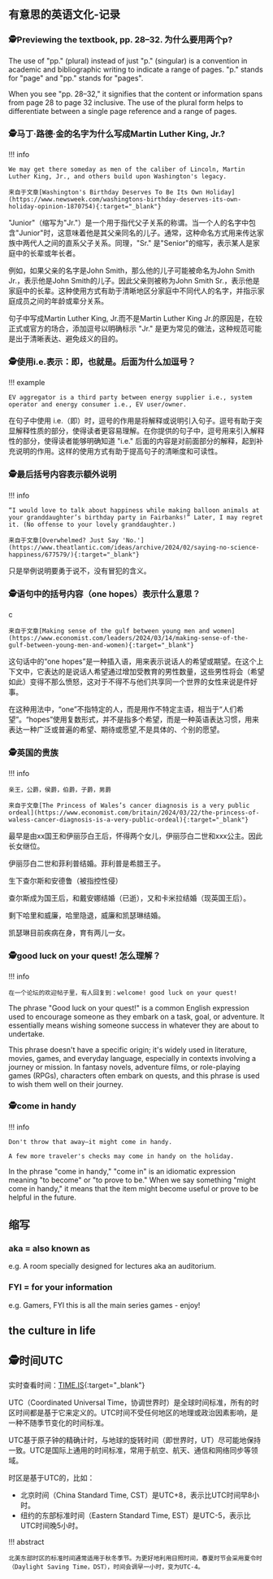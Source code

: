 ## 有意思的英语文化-记录

### 🕵️Previewing the textbook, pp. 28–32.  为什么要用两个p?

The use of "pp." (plural) instead of just "p." (singular) is a convention in academic and bibliographic writing to indicate a range of pages. "p." stands for "page" and "pp." stands for "pages".

When you see "pp. 28–32," it signifies that the content or information spans from page 28 to page 32 inclusive. The use of the plural form helps to differentiate between a single page reference and a range of pages.

### 🕵️马丁·路德·金的名字为什么写成Martin Luther King, Jr.?
!!! info
        
    We may get there someday as men of the caliber of Lincoln, Martin Luther King, Jr., and others build upon Washington's legacy.

    来自于文章[Washington's Birthday Deserves To Be Its Own Holiday](https://www.newsweek.com/washingtons-birthday-deserves-its-own-holiday-opinion-1870754){:target="_blank"}

"Junior"（缩写为"Jr."）是一个用于指代父子关系的称谓。当一个人的名字中包含"Junior"时，这意味着他是其父亲同名的儿子。通常，这种命名方式用来传达家族中两代人之间的直系父子关系。同理，"Sr." 是"Senior"的缩写，表示某人是家庭中的长辈或年长者。

例如，如果父亲的名字是John Smith，那么他的儿子可能被命名为John Smith Jr.，表示他是John Smith的儿子。因此父亲则被称为John Smith Sr.，表示他是家庭中的长辈。这种使用方式有助于清晰地区分家庭中不同代人的名字，并指示家庭成员之间的年龄或辈分关系。

句子中写成Martin Luther King, Jr.而不是Martin Luther King Jr.的原因是，在较正式或官方的场合，添加逗号以明确标示 "Jr." 是更为常见的做法，这种规范可能是出于清晰表达、避免歧义的目的。

### 🕵️使用i.e.表示：即，也就是。后面为什么加逗号？
!!! example

    EV aggregator is a third party between energy supplier i.e., system operator and energy consumer i.e., EV user/owner.

在句子中使用 i.e.（即）时，逗号的作用是将解释或说明引入句子。逗号有助于突显解释性质的部分，使得读者更容易理解。在你提供的句子中，逗号用来引入解释性的部分，使得读者能够明确知道 "i.e." 后面的内容是对前面部分的解释，起到补充说明的作用。这样的使用方式有助于提高句子的清晰度和可读性。

### 🕵️最后括号内容表示额外说明
!!! info

    “I would love to talk about happiness while making balloon animals at your granddaughter’s birthday party in Fairbanks!” Later, I may regret it. (No offense to your lovely granddaughter.)

    来自于文章[Overwhelmed? Just Say 'No.'](https://www.theatlantic.com/ideas/archive/2024/02/saying-no-science-happiness/677579/){:target="_blank"}

只是举例说明要勇于说不，没有冒犯的含义。

### 🕵️语句中的括号内容（one hopes）表示什么意思？
c

    来自于文章[Making sense of the gulf between young men and women](https://www.economist.com/leaders/2024/03/14/making-sense-of-the-gulf-between-young-men-and-women){:target="_blank"}

这句话中的“one hopes”是一种插入语，用来表示说话人的希望或期望。在这个上下文中，它表达的是说话人希望通过增加受教育的男性数量，这些男性将会（希望如此）变得不那么愤怒，这对于不得不与他们共享同一个世界的女性来说是件好事。

在这种用法中，“one”不指特定的人，而是用作不特定主语，相当于“人们希望”。“hopes”使用复数形式，并不是指多个希望，而是一种英语表达习惯，用来表达一种广泛或普遍的希望、期待或愿望,不是具体的、个别的愿望。

### 🕵️英国的贵族
!!! info

    亲王，公爵，侯爵，伯爵，子爵，男爵

    来自于文章[The Princess of Wales’s cancer diagnosis is a very public ordeal](https://www.economist.com/britain/2024/03/22/the-princess-of-waless-cancer-diagnosis-is-a-very-public-ordeal){:target="_blank"}

最早是由xx国王和伊丽莎白王后，怀得两个女儿，伊丽莎白二世和xxx公主。因此长女继位。

伊丽莎白二世和菲利普结婚。菲利普是希腊王子。

生下查尔斯和安德鲁（被指控性侵）

查尔斯成为国王后，和戴安娜结婚（已逝），又和卡米拉结婚（现英国王后）。

剩下哈里和威廉，哈里隐退，威廉和凯瑟琳结婚。

凯瑟琳目前疾病在身，育有两儿一女。


### 🕵️good luck on your quest! 怎么理解？
!!! info

    在一个论坛的欢迎帖子里，有人回复到：welcome! good luck on your quest!

The phrase "Good luck on your quest!" is a common English expression used to encourage someone as they embark on a task, goal, or adventure. It essentially means wishing someone success in whatever they are about to undertake.

This phrase doesn't have a specific origin; it's widely used in literature, movies, games, and everyday language, especially in contexts involving a journey or mission. In fantasy novels, adventure films, or role-playing games (RPGs), characters often embark on quests, and this phrase is used to wish them well on their journey.

### 🕵️come in handy
!!! info

    Don't throw that away—it might come in handy.

    A few more traveler's checks may come in handy on the holiday.

In the phrase "come in handy," "come in" is an idiomatic expression meaning "to become" or "to prove to be." When we say something "might come in handy," it means that the item might become useful or prove to be helpful in the future.

## 缩写

### aka = also known as

e.g.  A room specially designed for lectures aka an auditorium.

### FYI = for your information
e.g.  Gamers, FYI this is all the main series games - enjoy!



## the culture in life
## 🕵️时间UTC

实时查看时间：[TIME.IS](https://time.is/zh/){:target="_blank"}

UTC（Coordinated Universal Time，协调世界时）是全球时间标准，所有的时区时间都是基于它来定义的。UTC时间不受任何地区的地理或政治因素影响，是一种不随季节变化的时间标准。

UTC基于原子钟的精确计时，与地球的旋转时间（即世界时，UT）尽可能地保持一致。UTC是国际上通用的时间标准，常用于航空、航天、通信和网络同步等领域。

时区是基于UTC的，比如：

- 北京时间（China Standard Time, CST）是UTC+8，表示比UTC时间早8小时。
- 纽约的东部标准时间（Eastern Standard Time, EST）是UTC-5，表示比UTC时间晚5小时。

!!! abstract

    北美东部时区的标准时间通常适用于秋冬季节。为更好地利用日照时间，春夏时节会采用夏令时（Daylight Saving Time，DST），时间会调早一小时，变为UTC-4。
